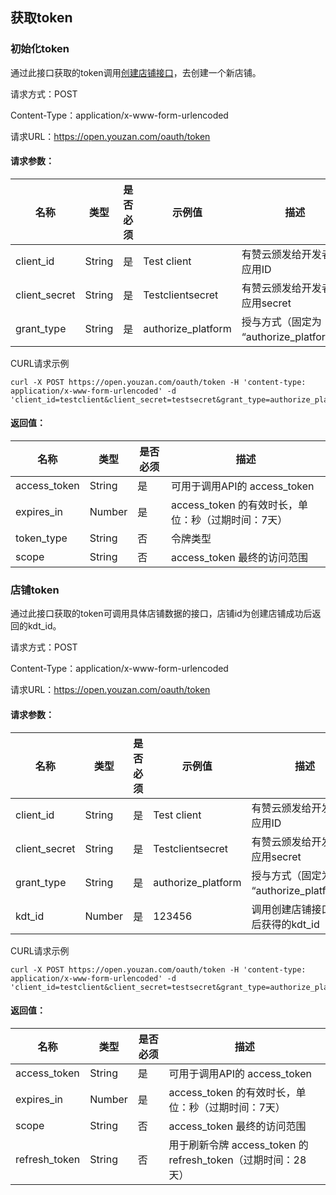 ## 获取token

### 初始化token
通过此接口获取的token调用[创建店铺接口]()，去创建一个新店铺。

请求方式：POST

Content-Type：application/x-www-form-urlencoded

请求URL：https://open.youzan.com/oauth/token

#### 请求参数：

| 名称            | 类型     | 是否必须 | 示例值                | 描述                             |
| ------------- | ------ | ---- | ------------------ | ------------------------------ |
| client_id     | String | 是    | Test client        | 有赞云颁发给开发者的应用ID                 |
| client_secret | String | 是    | Testclientsecret   | 有赞云颁发给开发者的应用secret             |
| grant_type    | String | 是    | authorize_platform | 授与方式（固定为 “authorize_platform”） |

CURL请求示例
```curl
curl -X POST https://open.youzan.com/oauth/token -H 'content-type: application/x-www-form-urlencoded' -d 'client_id=testclient&client_secret=testsecret&grant_type=authorize_platform'
```

#### 返回值：

| 名称            | 类型     | 是否必须 | 描述                                       |
| ------------- | ------ | ---- | ---------------------------------------- |
| access_token  | String | 是    | 可用于调用API的 access_token                   |
| expires_in    | Number | 是    | access_token 的有效时长，单位：秒（过期时间：7天）         |
| token_type    | String | 否    | 令牌类型                                     |
| scope         | String | 否    | access_token 最终的访问范围                     |

### 店铺token
通过此接口获取的token可调用具体店铺数据的接口，店铺id为创建店铺成功后返回的kdt_id。

请求方式：POST

Content-Type：application/x-www-form-urlencoded

请求URL：https://open.youzan.com/oauth/token

#### 请求参数：

| 名称            | 类型     | 是否必须 | 示例值                | 描述                             |
| ------------- | ------ | ---- | ------------------ | ------------------------------ |
| client_id     | String | 是    | Test client        | 有赞云颁发给开发者的应用ID                 |
| client_secret | String | 是    | Testclientsecret   | 有赞云颁发给开发者的应用secret             |
| grant_type    | String | 是    | authorize_platform | 授与方式（固定为 “authorize_platform”） |
| kdt_id        | Number | 是    | 123456             | 调用创建店铺接口成功后获得的kdt_id           |

CURL请求示例
```curl
curl -X POST https://open.youzan.com/oauth/token -H 'content-type: application/x-www-form-urlencoded' -d 'client_id=testclient&client_secret=testsecret&grant_type=authorize_platform&kdt_id=88888'
```

#### 返回值：

| 名称            | 类型     | 是否必须 | 描述                                       |
| ------------- | ------ | ---- | ---------------------------------------- |
| access_token  | String | 是    | 可用于调用API的 access_token                   |
| expires_in    | Number | 是    | access_token 的有效时长，单位：秒（过期时间：7天）         |
| scope         | String | 否    | access_token 最终的访问范围                     |
| refresh_token | String | 否    | 用于刷新令牌 access_token 的 refresh_token（过期时间：28 天） |